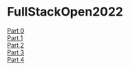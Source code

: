 # FullStackOpen2022

[Part 0](https://github.com/srtalaie/FullStackOpen2022/tree/master/part0)\
[Part 1](https://github.com/srtalaie/FullStackOpen2022/tree/master/part1)\
[Part 2](https://github.com/srtalaie/FullStackOpen2022/tree/master/part2)\
[Part 3](https://github.com/srtalaie/FullStackOpen2022-Part3)\
[Part 4](https://github.com/srtalaie/FullStackOpen2022/tree/master/part4)